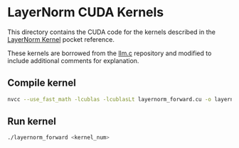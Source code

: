 # LayerNorm CUDA Kernels

This directory contains the CUDA code for the kernels
described in the
[LayerNorm Kernel](https://github.com/VectorInstitute/ai-pocket-reference/blob/90-new-request-layernorm-cuda-kernel/books/compute/src/cuda/kernels/layernorm_forward.md)
pocket reference.

These kernels are borrowed from the
[llm.c](https://github.com/karpathy/llm.c/tree/master/dev/cuda)
repository and modified to include additional comments for explanation.

## Compile kernel

```bash
nvcc --use_fast_math -lcublas -lcublasLt layernorm_forward.cu -o layernorm_forward
```

## Run kernel

```bash
./layernorm_forward <kernel_num>
```
